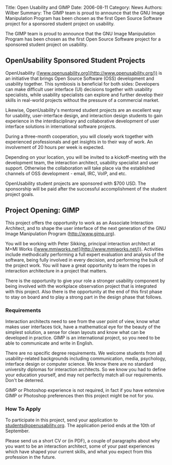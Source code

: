 Title: Open Usability and GIMP
Date: 2006-08-11
Category: News
Authors: Wilber
Summary: The GIMP team is proud to announce that the GNU Image Manipulation Program has been chosen as the first Open Source Software project for a sponsored student project on usability.

The GIMP team is proud to announce that the GNU Image Manipulation Program has been chosen as the first Open Source Software project for a sponsored student project on usability.

## OpenUsability Sponsored Student Projects

OpenUsability ([www.openusability.org](http://www.openusability.org/)) is an initiative that brings Open Source Software (OSS) development and usability together. This symbiosis is beneficial for both sides: Developers can make difficult user interface (UI) decisions together with usability specialists, while usability specialists can explore and further develop their skills in real-world projects without the pressure of a commercial market.

Likewise, OpenUsability's mentored student projects are an excellent way for usability, user-interface design, and interaction design students to gain experience in the interdisciplinary and collaborative development of user interface solutions in international software projects.

During a three-month cooperation, you will closely work together with experienced professionals and get insights in to their way of work. An involvement of 20 hours per week is expected.

Depending on your location, you will be invited to a kickoff-meeting with the development team, the interaction architect, usability specialist and user support. Otherwise the collaboration will take place via the established channels of OSS development - email, IRC, VoIP, and etc.

OpenUsability student projects are sponsored with $700 USD. The sponsorship will be paid after the successful accomplishment of the student project goals.

## Project Opening: GIMP

This project offers the opportunity to work as an Associate Interaction Architect, and to shape the user interface of the next generation of the GNU Image Manipulation Program (http://www.gimp.org).

You will be working with Peter Sikking, principal interaction architect at M+MI Works ([www.mmiworks.net](http://www.mmiworks.net/)). Activities include methodically performing a full expert evaluation and analysis of the software, being fully involved in every decision, and performing the bulk of the project work. You will have a great opportunity to learn the ropes in interaction architecture in a project that matters.

There is the opportunity to give your role a stronger usability component by being involved with the workplace observation project that is integrated with this project. Also there is the opportunity at the end of this first phase to stay on board and to play a strong part in the design phase that follows.

### Requirements

Interaction architects need to see from the user point of view, know what makes user interfaces tick, have a mathematical eye for the beauty of the simplest solution, a sense for clean layouts and know what can be developed in practice. GIMP is an international project, so you need to be able to communicate and write in English.

There are no specific degree requirements. We welcome students from all usability-related backgrounds including communication, media, psychology, interface design or computer science. We know there are no standard university diplomas for interaction architects. So we know you had to define your education yourself, and may not perfectly match all our requirements. Don't be deterred.

GIMP or Photoshop experience is not required, in fact if you have extensive GIMP or Photoshop preferences then this project might be not for you.

### How To Apply

To participate in this project, send your application to students@openusability.org. The application period ends at the 10th of September.

Please send us a short CV or (in PDF), a couple of paragraphs about why you want to be an interaction architect, some of your past experiences which have shaped your current skills, and what you expect from this profession in the future.